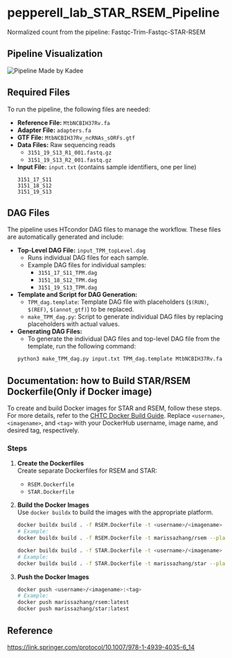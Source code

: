 # pepperell_lab_STAR_RSEM_Pipeline
Normalized count from the pipeline: Fastqc-Trim-Fastqc-STAR-RSEM

## Pipeline Visualization
![Pipeline Made by Kadee](./RNAseq_CHTC_Pipelines.png )

## Required Files

To run the pipeline, the following files are needed:

- **Reference File:** `MtbNCBIH37Rv.fa`
- **Adapter File:** `adapters.fa`
- **GTF File:** `MtbNCBIH37Rv_ncRNAs_sORFs.gtf`
- **Data Files:** Raw sequencing reads
  - `3151_19_S13_R1_001.fastq.gz`
  - `3151_19_S13_R2_001.fastq.gz`
- **Input File:** `input.txt` (contains sample identifiers, one per line)
    ```plaintext
    3151_17_S11
    3151_18_S12
    3151_19_S13
    ```
## DAG Files
The pipeline uses HTcondor DAG files to manage the workflow. These files are automatically generated and include:
- **Top-Level DAG File:** `input_TPM_topLevel.dag`
  - Runs individual DAG files for each sample.
  - Example DAG files for individual samples:
    - `3151_17_S11_TPM.dag`
    - `3151_18_S12_TPM.dag`
    - `3151_19_S13_TPM.dag`
- **Template and Script for DAG Generation:**
  - `TPM_dag.template`: Template DAG file with placeholders (`$(RUN)`, `$(REF)`, `$(annot_gtf)`) to be replaced.
  - `make_TPM_dag.py`: Script to generate individual DAG files by replacing placeholders with actual values.
- **Generating DAG Files:**
  - To generate the individual DAG files and top-level DAG file from the template, run the following command:
  ```bash
  python3 make_TPM_dag.py input.txt TPM_dag.template MtbNCBIH37Rv.fa MtbNCBIH37Rv_ncRNAs_sORFs.gtf
  ```
  
## Documentation: how to Build STAR/RSEM Dockerfile(Only if Docker image)
To create and build Docker images for STAR and RSEM, follow these steps. For more details, refer to the [CHTC Docker Build Guide](https://chtc.cs.wisc.edu/uw-research-computing/docker-build.html). Replace `<username>`, `<imagename>`, and `<tag>` with your DockerHub username, image name, and desired tag, respectively.

### Steps
1. **Create the Dockerfiles**  
   Create separate Dockerfiles for RSEM and STAR:
   - `RSEM.Dockerfile`
   - `STAR.Dockerfile`
2. **Build the Docker Images**  
   Use `docker buildx` to build the images with the appropriate platform.

   ```bash
   docker buildx build . -f RSEM.Dockerfile -t <username>/<imagename> --platform linux/x86_64
   # Example:
   docker buildx build . -f RSEM.Dockerfile -t marissazhang/rsem --platform linux/x86_64

   docker buildx build . -f STAR.Dockerfile -t <username>/<imagename> --platform linux/x86_64
   # Example:
   docker buildx build . -f STAR.Dockerfile -t marissazhang/star --platform linux/x86_64
   ```
3. **Push the Docker Images**

   ```bash
   docker push <username>/<imagename>:<tag>
   # Example:
   docker push marissazhang/rsem:latest
   docker push marissazhang/star:latest
   ```
## Reference
https://link.springer.com/protocol/10.1007/978-1-4939-4035-6_14
